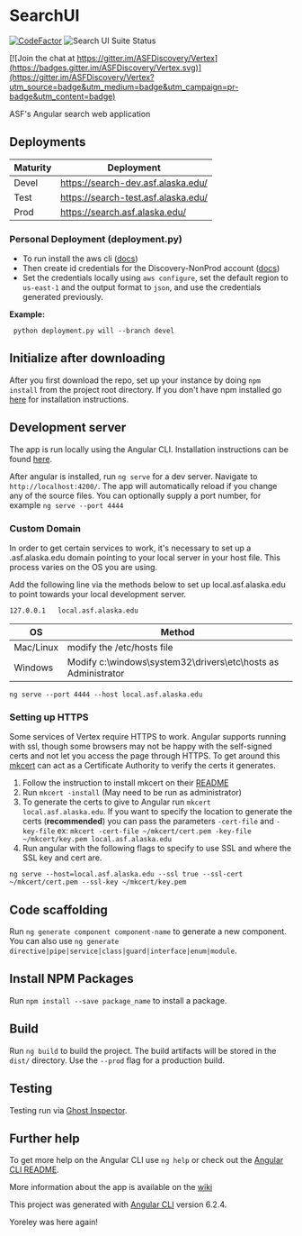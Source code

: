 # SearchUI

[![
CodeFactor](https://www.codefactor.io/repository/github/asfadmin/discovery-searchui/badge?s=fe1df8c7275093962e0c42abffa97803a397c825)](https://www.codefactor.io/repository/github/asfadmin/discovery-searchui) <img src="https://api.ghostinspector.com/v1/suites/5d408f00f1eea0544564fb2a/status-badge" title="Search UI Suite Status">

[![Join the chat at https://gitter.im/ASFDiscovery/Vertex](https://badges.gitter.im/ASFDiscovery/Vertex.svg)](https://gitter.im/ASFDiscovery/Vertex?utm_source=badge&utm_medium=badge&utm_campaign=pr-badge&utm_content=badge)

 ASF's Angular search web application

## Deployments
| Maturity | Deployment |
| --- | --- |
| Devel | https://search-dev.asf.alaska.edu/ |
| Test | https://search-test.asf.alaska.edu/ |
| Prod | https://search.asf.alaska.edu/ |

### Personal Deployment (deployment.py)

- To run install the aws cli ([docs](https://docs.aws.amazon.com/cli/latest/userguide/install-cliv2.html))
- Then create id credentials for the Discovery-NonProd account ([docs](https://docs.aws.amazon.com/IAM/latest/UserGuide/id_credentials_access-keys.html#Using_CreateAccessKey))
 - Set the credentials locally using `aws configure`, set the default region to `us-east-1` and the output format to `json`, and use the credentials generated previously.

**Example:**
```
 python deployment.py will --branch devel
```

## Initialize after downloading
After you first download the repo, set up your instance by doing `npm install` from the project root directory. If you don't have npm installed go [here](https://www.npmjs.com/get-npm) for installation instructions.

## Development server

The app is run locally using the Angular CLI. Installation instructions can be found [here](https://angular.io/cli).

After angular is installed, run `ng serve` for a dev server. Navigate to `http://localhost:4200/`. The app will automatically reload if you change any of the source files. You can optionally supply a port number, for example `ng serve --port 4444`

### Custom Domain

In order to get certain services to work, it's necessary to set up a .asf.alaska.edu domain pointing to your local server in your host file. This process varies on the OS you are using. 

Add the following line via the methods below to set up local.asf.alaska.edu to point towards your local development server.
```
127.0.0.1   local.asf.alaska.edu
```
| OS | Method |
| --- | --- |
| Mac/Linux | modify the /etc/hosts file |
| Windows | Modify c:\windows\system32\drivers\etc\hosts as Administrator |
```
ng serve --port 4444 --host local.asf.alaska.edu
```

### Setting up HTTPS
Some services of Vertex require HTTPS to work. Angular supports running with ssl, though some browsers may not be happy with the self-signed certs and not let you access the page through HTTPS. To get around this [mkcert](https://github.com/FiloSottile/mkcert) can act as a Certificate Authority to verify the certs it generates.
1. Follow the instruction to install mkcert on their [README](https://github.com/FiloSottile/mkcert#installation)
3. Run `mkcert -install` (May need to be run as administrator)
4. To generate the certs to give to Angular run `mkcert local.asf.alaska.edu`. If you want to specify the location to generate the certs (**recommended**) you can pass the parameters `-cert-file` and `-key-file` ex: `mkcert -cert-file ~/mkcert/cert.pem -key-file ~/mkcert/key.pem local.asf.alaska.edu`
5. Run angular with the following flags to specify to use SSL and where the SSL key and cert are.
```
ng serve --host=local.asf.alaska.edu --ssl true --ssl-cert ~/mkcert/cert.pem --ssl-key ~/mkcert/key.pem 
```


## Code scaffolding

Run `ng generate component component-name` to generate a new component. You can also use `ng generate directive|pipe|service|class|guard|interface|enum|module`.

## Install NPM Packages
Run `npm install --save package_name` to install a package.

## Build

Run `ng build` to build the project. The build artifacts will be stored in the `dist/` directory. Use the `--prod` flag for a production build.

## Testing
Testing run via [Ghost Inspector](https://ghostinspector.com/).

## Further help

To get more help on the Angular CLI use `ng help` or check out the [Angular CLI README](https://github.com/angular/angular-cli/blob/master/README.md).

More information about the app is available on the [wiki](https://github.com/asfadmin/SearchUI/wiki)

This project was generated with [Angular CLI](https://github.com/angular/angular-cli) version 6.2.4.

Yoreley was here again!
